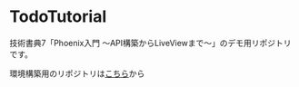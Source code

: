 # TodoTutorial

技術書典7「Phoenix入門 〜API構築からLiveViewまで〜」のデモ用リポジトリです。

環境構築用のリポジトリは[こちら](https://github.com/koga1020/phoenix-todo-tutorial)から